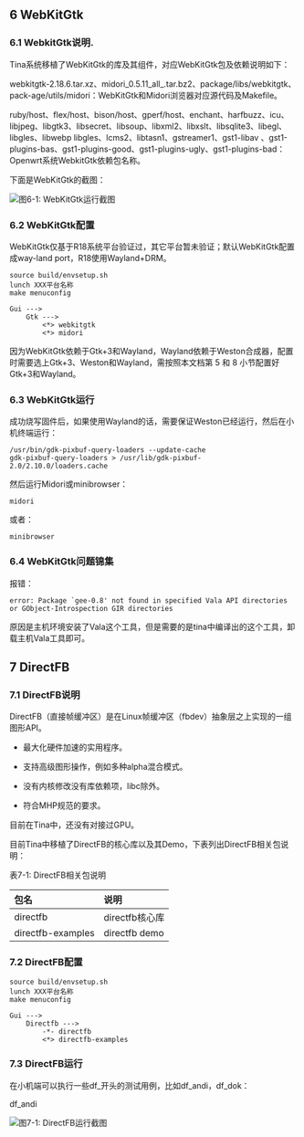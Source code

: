 ## 6 WebKitGtk

### 6.1 WebkitGtk说明.

Tina系统移植了WebKitGtk的库及其组件，对应WebKitGtk包及依赖说明如下：

webkitgtk-2.18.6.tar.xz、midori_0.5.11_all_.tar.bz2、package/libs/webkitgtk、pack-age/utils/midori：WebKitGtk和Midori浏览器对应源代码及Makefile。

ruby/host、flex/host、bison/host、gperf/host、enchant、harfbuzz、icu、libjpeg、libgtk3、libsecret、libsoup、libxml2、libxslt、libsqlite3、libegl、libgles、libwebp libgles、lcms2、libtasn1、gstreamer1、gst1-libav 、gst1-plugins-bas、gst1-plugins-good、gst1-plugins-ugly、gst1-plugins-bad：Openwrt系统WebkitGtk依赖包名称。

下面是WebKitGtk的截图：

![图6-1: WebKitGtk运行截图](https://photos.100ask.net/Tina-Sdk/OpenRemoved_Tina_Linux_Graphics_system_development_Guide-image15.jpg)


### 6.2 WebKitGtk配置

WebKitGtk仅基于R18系统平台验证过，其它平台暂未验证；默认WebKitGtk配置成way-land port，R18使用Wayland+DRM。

```
source build/envsetup.sh
lunch XXX平台名称
make menuconfig
```

```
Gui --->
    Gtk --->
        <*> webkitgtk
        <*> midori
```

因为WebKitGtk依赖于Gtk+3和Wayland，Wayland依赖于Weston合成器，配置时需要选上Gtk+3、Weston和Wayland，需按照本文档第 5 和 8 小节配置好Gtk+3和Wayland。

### 6.3 WebKitGtk运行

成功烧写固件后，如果使用Wayland的话，需要保证Weston已经运行，然后在小机终端运行：

```
/usr/bin/gdk-pixbuf-query-loaders --update-cache
gdk-pixbuf-query-loaders > /usr/lib/gdk-pixbuf-2.0/2.10.0/loaders.cache
```

然后运行Midori或minibrowser：

```
midori
```

或者：

```
minibrowser
```

### 6.4 WebKitGtk问题锦集

报错：

```
error: Package `gee-0.8' not found in specified Vala API directories or GObject-Introspection GIR directories
```

原因是主机环境安装了Vala这个工具，但是需要的是tina中编译出的这个工具，卸载主机Vala工具即可。


## 7 DirectFB

### 7.1 DirectFB说明

DirectFB（直接帧缓冲区）是在Linux帧缓冲区（fbdev）抽象层之上实现的一组图形API。

- 最大化硬件加速的实用程序。

- 支持高级图形操作，例如多种alpha混合模式。
- 没有内核修改没有库依赖项，libc除外。
- 符合MHP规范的要求。

目前在Tina中，还没有对接过GPU。

目前Tina中移植了DirectFB的核心库以及其Demo，下表列出DirectFB相关包说明：



表7-1: DirectFB相关包说明



| 包名              | 说明           |
| :---------------- | :------------- |
| directfb          | directfb核心库 |
| directfb-examples | directfb demo  |


### 7.2 DirectFB配置

```
source build/envsetup.sh
lunch XXX平台名称
make menuconfig
```

```
Gui --->
    Directfb --->
        -*- directfb
        <*> directfb-examples
```

### 7.3 DirectFB运行

在小机端可以执行一些df_开头的测试用例，比如df_andi，df_dok：


df_andi


![图7-1: DirectFB运行截图](https://photos.100ask.net/Tina-Sdk/OpenRemoved_Tina_Linux_Graphics_system_development_Guide-image16.jpg)
